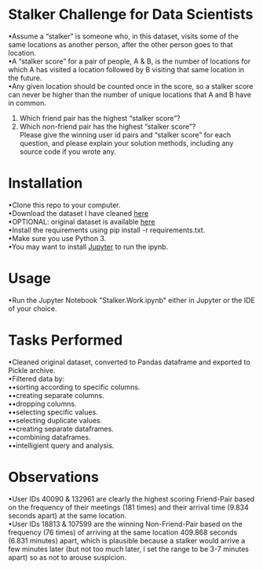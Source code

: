 # Stalker Challenge for Data Scientists
•Assume a “stalker” is someone who, in this dataset, visits some of the same locations as another person, after the other person goes to that location.  
•A “stalker score” for a pair of people, A & B, is the number of locations for which A has visited a location followed by B visiting that same location in the future.  
•Any given location should be counted once in the score, so a stalker score can never be higher than the number of unique locations that A and B have in common.  
1. Which friend pair has the highest “stalker score”?  
2. Which non-friend pair has the highest “stalker score”?  
Please give the winning user id pairs and “stalker score” for each question, and please explain your solution methods, including any source code if you wrote any.

# Installation
•Clone this repo to your computer.  
•Download the dataset I have cleaned [here](https://www.dropbox.com/s/3gkszy08mfoq43q/Stalk_Cleanest_v3.pickle?dl=0)  
•OPTIONAL: original dataset is available [here](https://snap.stanford.edu/data/loc-gowalla.html)  
•Install the requirements using pip install -r requirements.txt.  
•Make sure you use Python 3.  
•You may want to install [Jupyter](http://jupyter.org/install) to run the ipynb.

# Usage
•Run the Jupyter Notebook "Stalker.Work.ipynb" either in Jupyter or the IDE of your choice.

# Tasks Performed
•Cleaned original dataset, converted to Pandas dataframe and exported to Pickle archive.  
•Filtered data by:  
••sorting according to specific columns.  
••creating separate columns.  
••dropping columns.  
••selecting specific values.  
••selecting duplicate values.  
••creating separate dataframes.  
••combining dataframes.  
••intelligient query and analysis.

# Observations
•User IDs 40090 & 132961 are clearly the highest scoring Friend-Pair based on the frequency of their meetings (181 times) and their arrival time (9.834 seconds apart) at the same location.  
•User IDs 18813 & 107599 are the winning Non-Friend-Pair based on the frequency (76 times) of arriving at the same location 409.868 seconds (6.831 minutes) apart, which is plausible because a stalker would arrive a few minutes later (but not too much later, I set the range to be 3-7 minutes apart) so as not to arouse suspicion.


